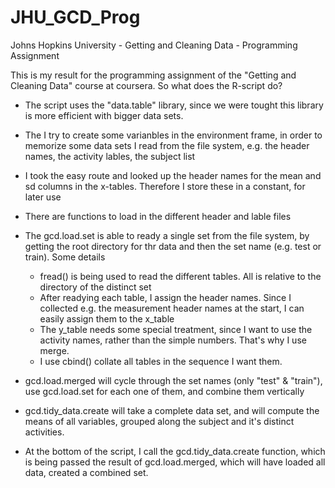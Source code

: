 # JHU_GCD_Prog
Johns Hopkins University - Getting and Cleaning Data - Programming Assignment

This is my result for the programming assignment of the "Getting and Cleaning Data" course at coursera.
So what does the R-script do?

- The script uses the "data.table" library, since we were tought this library is more efficient with bigger data sets.
- The I try to create some varianbles in the environment frame, in order to memorize some data sets I read from the file system, e.g. the header names, the activity lables, the subject list
- I took the easy route and looked up the header names for the mean and sd columns in the x-tables. Therefore I store these in a constant, for later use
- There are functions to load in the different header and lable files

- The gcd.load.set is able to ready a single set from the file system, by getting the root directory for thr data and then the set name (e.g. test or train). Some details
  - fread() is being used to read the different tables. All is relative to the directory of the distinct set
  - After readying each table, I assign the header names. Since I collected e.g. the measurement header names at the start, I can easily assign them to the x_table
  - The y_table needs some special treatment, since I want to use the activity names, rather than the simple numbers. That's why I use merge.
  - I use cbind() collate all tables in the sequence I want them.

- gcd.load.merged will cycle through the set names (only "test" & "train"), use gcd.load.set for each one of them, and combine them vertically
- gcd.tidy_data.create will take a complete data set, and will compute the means of all variables, grouped along the subject and it's distinct activities.
- At the bottom of the script, I call the gcd.tidy_data.create function, which is being passed the result of gcd.load.merged, which will have loaded all data, created a combined set.



